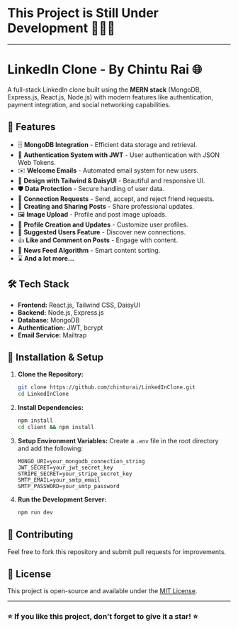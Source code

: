 # This Project is Still Under Development 🔬🥼🧪
---
# LinkedIn Clone - By Chintu Rai 🌐

A full-stack LinkedIn clone built using the **MERN stack** (MongoDB, Express.js, React.js, Node.js) with modern features like authentication, payment integration, and social networking capabilities.

## 🚀 Features

- 🗄️ **MongoDB Integration** - Efficient data storage and retrieval.
- 🔐 **Authentication System with JWT** - User authentication with JSON Web Tokens.
- ✉️ **Welcome Emails** - Automated email system for new users.
- 🎨 **Design with Tailwind & DaisyUI** - Beautiful and responsive UI.
- 🛡️ **Data Protection** - Secure handling of user data.
- 🤝 **Connection Requests** - Send, accept, and reject friend requests.
- 📝 **Creating and Sharing Posts** - Share professional updates.
- 🖼️ **Image Upload** - Profile and post image uploads.
- 👤 **Profile Creation and Updates** - Customize user profiles.
- 👥 **Suggested Users Feature** - Discover new connections.
- 👍 **Like and Comment on Posts** - Engage with content.
- 📰 **News Feed Algorithm** - Smart content sorting.
- ⌛ **And a lot more...**

## 🛠️ Tech Stack

- **Frontend:** React.js, Tailwind CSS, DaisyUI
- **Backend:** Node.js, Express.js
- **Database:** MongoDB
- **Authentication:** JWT, bcrypt
- **Email Service:** Mailtrap

## 🔧 Installation & Setup

1. **Clone the Repository:**
   ```bash
   git clone https://github.com/chinturai/LinkedInClone.git
   cd LinkedInClone
   ```

2. **Install Dependencies:**
   ```bash
   npm install
   cd client && npm install
   ```

3. **Setup Environment Variables:**
   Create a `.env` file in the root directory and add the following:
   ```env
   MONGO_URI=your_mongodb_connection_string
   JWT_SECRET=your_jwt_secret_key
   STRIPE_SECRET=your_stripe_secret_key
   SMTP_EMAIL=your_smtp_email
   SMTP_PASSWORD=your_smtp_password
   ```

4. **Run the Development Server:**
   ```bash
   npm run dev
   ```

## 🤝 Contributing

Feel free to fork this repository and submit pull requests for improvements.

## 📜 License

This project is open-source and available under the [MIT License](LICENSE).

---

### ⭐ If you like this project, don't forget to give it a star! ⭐

